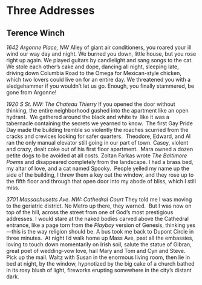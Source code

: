 # Three Addresses
## Terence Winch
_1642 Argonne Place, NW_
Alley of giant air conditioners, you roared
your ill wind our way day and night. We burned
you down, little house, but you rose right up again.
We played guitars by candlelight and sang songs to the cat.
We stole each other’s cake and dope, dancing
all night, sleeping late, driving down Columbia
Road to the Omega for Mexican-style chicken,
which two lovers could live on for an entire day.
We threatened you
with a sledgehammer
if you wouldn’t let us go.
Enough, you finally stammered,
be gone from Argonne!

 _1920 S St. NW: The Chateau Thierry_
If you opened the door without thinking,
the entire neighborhood gushed into the apartment
like an open hydrant.  We gathered around the black
and white tv  like it was a tabernacle containing
the secrets we yearned to know.  The first Gay Pride Day
made the building tremble so violently the roaches
scurried from the cracks and crevices looking
for safer quarters.  Theodore, Edward, and Al
ran the only manual elevator still going in our
part of town. Casey, violent and crazy, dealt coke
out of his first floor apartment.  Mara owned
a dozen petite dogs to be avoided at all costs.
Zoltan Farkas wrote _The Baltimore Poems_
and disappeared completely from the landscape.
I had a brass bed, my altar of love, and a cat
named Spooky.  People yelled my name
up the side of the building, I threw them
a key out the window, and they rose
up to the fifth floor and through that open door
into my abode of bliss, which I still miss.

 _3701 Massachusetts Ave. NW: Cathedral Court_
They told me I was moving to the geriatric district.
No Metro up there, they warned.  But I was now
on top of the hill, across the street from
one of God’s most prestigious addresses.
I would stare at the naked bodies carved above
the Cathedral entrance, like a page torn from
the _Playboy_ version of Genesis, thinking
yes—this is the way religion should be.
A bus took me back to Dupont Circle
in three minutes.  At night I’d walk home
up Mass Ave, past all the embassies,
loving to touch down momentarily
on Irish soil, salute the statue of Gibran,
great poet of wedding-vow love, hail Mary and Tom
and Cyn and Steve.  Pick up the mail.
Waltz with Susan in the enormous living room,
then lie in bed at night, by the window,
hypnotized by the big cake of a church bathed
in its rosy blush of light, fireworks
erupting somewhere in the city’s distant dark.